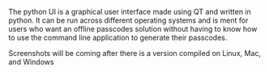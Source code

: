 The python UI is a graphical user interface made using QT and written in python. It can be run across different operating systems and is ment for users who want an offline passcodes solution without having to know how to use the command line application to generate their passcodes.

Screenshots will be coming after there is a version compiled on Linux, Mac, and Windows